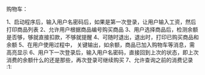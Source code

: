 购物车： 

 1、启动程序后，输入用户名密码后，如果是第一次登录，让用户输入工资，然后打印商品列表 
 2、允许用户根据商品编号购买商品 
 3、用户选择商品后，检测余额是否够，够就直接扣款，不够就提醒 
 4、可随时退出，退出时，打印已购买商品和余额 
 5、在用户使用过程中， 关键输出，如余额，商品已加入购物车等消息，需高亮显示 
 6、用户下一次登录后，输入用户名密码，直接回到上次的状态，即上次消费的余额什么的还是那些，再次登录可继续购买 
 7、允许查询之前的消费记录
 :1:
